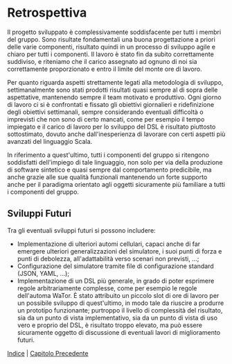 
# Retrospettiva

Il progetto sviluppato è complessivamente soddisfacente per tutti i membri del
gruppo. Sono risultate fondamentali una buona progettazione a priori delle
varie componenti, risultato quindi in un processo di sviluppo agile e chiaro
per tutti i componenti. Il lavoro è stato fin da subito correttamente
suddiviso, e riteniamo che il carico assegnato ad ognuno di noi sia
correttamente proporzionato e entro il limite del monte ore di lavoro.

Per quanto riguarda aspetti strettamente legati alla metodologia di sviluppo,
settimanalmente sono stati prodotti risultati quasi sempre al di sopra delle
aspettative, mantenendo sempre il team motivato e produttivo. Ogni giorno di
lavoro ci si è confrontati e fissato gli obiettivi giornalieri e ridefinizione
degli obiettivi settimanali, sempre considerando eventuali difficoltà o
imprevisti che non sono di certo mancati, come per esempio il tempo impiegato e
il carico di lavoro per lo sviluppo del DSL è risultato piuttosto sottostimato,
dovuto anche dall'inesperienza di lavorare con certi aspetti più avanzati del
linguaggio Scala.

In riferimento a quest'ultimo, tutti i componenti del gruppo si ritengono
soddisfatti dell'impiego di tale linguaggio, non solo per via della produzione
di software sintetico e quasi sempre dal comportamento predicibile, ma anche
grazie alle sue qualità funzionali mantenendo un forte supporto anche per il
paradigma orientato agli oggetti sicuramente più familiare a tutti i componenti
del gruppo.

## Sviluppi Futuri

Tra gli eventuali sviluppi futuri si possono includere:

- Implementazione di ulteriori automi cellulari, capaci anche di far emergere
  ulteriori generalizzazioni del simulatore, i suoi punti di forza e punti di
  debolezza, all'adattabilità verso scenari non previsti, ...;
- Configurazione del simulatore tramite file di configurazione standard (JSON,
  YAML, ...);
- Implementazione di un DSL più generale, in grado di poter esprimere regole
  arbitrariamente complesse, come per esempio le regole dell'automa WaTor. È
  stato attribuito un piccolo slot di ore di lavoro per un possibile sviluppo
  di quest'ultimo, in modo tale da riuscire a produrre un prototipo
  funzionante; purtroppo il livello di complessità del risultato, sia da un
  punto di vista implementativo, sia da un punto di vista di uso vero e proprio
  del DSL, è risultato troppo elevato, ma può essere sicuramente oggetto di
  discussione di eventuali lavori di miglioramento futuri.

[Indice](./index.md) | [Capitolo Precedente](./7-testing.md)
